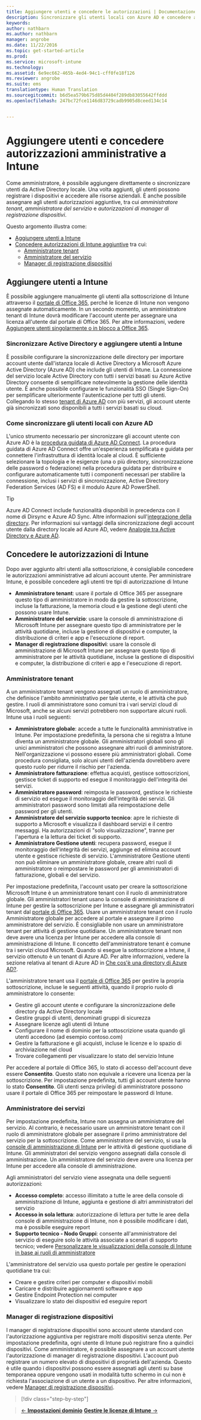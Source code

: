 ```yaml
---
title: Aggiungere utenti e concedere le autorizzazioni | Documentazione Microsoft
description: Sincronizzare gli utenti locali con Azure AD e concedere autorizzazioni di amministratore per la sottoscrizione di Intune
keywords: 
author: nathbarn
ms.author: nathbarn
manager: angrobe
ms.date: 11/22/2016
ms.topic: get-started-article
ms.prod: 
ms.service: microsoft-intune
ms.technology: 
ms.assetid: 6e9ec662-465b-4ed4-94c1-cff0fe18f126
ms.reviewer: angrobe
ms.suite: ems
translationtype: Human Translation
ms.sourcegitcommit: b6d5ea579b675d85d4404f289db83055642ffddd
ms.openlocfilehash: 247bc72fce1146d83729cadb9905d8ceed134c14


---
```


# <a name="add-users-and-give-administrative-permission-to-intune"></a>Aggiungere utenti e concedere autorizzazioni amministrative a Intune

Come amministratore, è possibile aggiungere direttamente o sincronizzare utenti da Active Directory locale. Una volta aggiunti, gli utenti possono registrare i dispositivi e accedere alle risorse aziendali. È anche possibile assegnare agli utenti autorizzazioni aggiuntive, tra cui *amministratore tenant*, *amministratore del servizio* e *autorizzazioni di manager di registrazione dispositivi*.

Questo argomento illustra come:

- [Aggiungere utenti a Intune](#add-users-to-intune)
- [Concedere autorizzazioni di Intune aggiuntive](#grant-intune-permissions) tra cui:
  - [Amministratore tenant](#tenant-administrator)
  - [Amministratore del servizio](#service-administrator)
  - [Manager di registrazione dispositivi](#device-enrollment-managers)

## <a name="add-users-to-intune"></a>Aggiungere utenti a Intune
È possibile aggiungere manualmente gli utenti alla sottoscrizione di Intune attraverso il [portale di Office 365](http://go.microsoft.com/fwlink/p/?LinkId=698854), perché le licenze di Intune non vengono assegnate automaticamente. In un secondo momento, un amministratore tenant di Intune dovrà modificare l'account utente per assegnare una licenza all'utente dal portale di Office 365. Per altre informazioni, vedere [Aggiungere utenti singolarmente o in blocco a Office 365](https://support.office.com/article/Add-users-individually-or-in-bulk-to-Office-365-Admin-Help-1970f7d6-03b5-442f-b385-5880b9c256ec).

### <a name="sync-active-directory-and-add-users-to-intune"></a>Sincronizzare Active Directory e aggiungere utenti a Intune
È possibile configurare la sincronizzazione delle directory per importare account utente dall'istanza locale di Active Directory a Microsoft Azure Active Directory (Azure AD) che include gli utenti di Intune. La connessione del servizio locale Active Directory con tutti i servizi basati su Azure Active Directory consente di semplificare notevolmente la gestione delle identità utente. È anche possibile configurare le funzionalità SSO (Single Sign-On) per semplificare ulteriormente l'autenticazione per tutti gli utenti. Collegando lo stesso [tenant di Azure AD](https://azure.microsoft.com/documentation/articles/active-directory-aadconnect/) con più servizi, gli account utente già sincronizzati sono disponibili a tutti i servizi basati su cloud.

### <a name="how-to-sync-on-premises-users-with-azure-ad"></a>Come sincronizzare gli utenti locali con Azure AD
L'unico strumento necessario per sincronizzare gli account utente con Azure AD è la [procedura guidata di Azure AD Connect](https://www.microsoft.com/download/details.aspx?id=47594). La procedura guidata di Azure AD Connect offre un'esperienza semplificata e guidata per connettere l'infrastruttura di identità locale al cloud.  È sufficiente selezionare la topologia e le esigenze (una o più directory, sincronizzazione delle password o federazione) nella procedura guidata per distribuire e configurare automaticamente tutti i componenti necessari per stabilire la connessione, inclusi i servizi di sincronizzazione, Active Directory Federation Services (AD FS) e il modulo Azure AD PowerShell.

> [!TIP]
> Azure AD Connect include funzionalità disponibili in precedenza con il nome di Dirsync e Azure AD Sync. Altre informazioni sull'[integrazione della directory](http://technet.microsoft.com/library/jj573653.aspx). Per informazioni sui vantaggi della sincronizzazione degli account utente dalla directory locale ad Azure AD, vedere [Analogie tra Active Directory e Azure AD](http://technet.microsoft.com/library/dn518177.aspx).

## <a name="grant-intune-permissions"></a>Concedere le autorizzazioni di Intune

Dopo aver aggiunto altri utenti alla sottoscrizione, è consigliabile concedere le autorizzazioni amministrative ad alcuni account utente. Per amministrare Intune, è possibile concedere agli utenti tre tipi di autorizzazione di Intune
-   **Amministratore tenant**: usare il portale di Office 365 per assegnare questo tipo di amministratore in modo da gestire la sottoscrizione, incluse la fatturazione, la memoria cloud e la gestione degli utenti che possono usare Intune.
-   **Amministratore del servizio**: usare la console di amministrazione di Microsoft Intune per assegnare questo tipo di amministratore per le attività quotidiane, incluse la gestione di dispositivi e computer, la distribuzione di criteri e app e l'esecuzione di report.
-   **Manager di registrazione dispositivi**: usare la console di amministrazione di Microsoft Intune per assegnare questo tipo di amministratore per le attività quotidiane, incluse la gestione di dispositivi e computer, la distribuzione di criteri e app e l'esecuzione di report.


### <a name="tenant-administrator"></a>Amministratore tenant


A un amministratore tenant vengono assegnati un ruolo di amministratore, che definisce l'ambito amministrativo per tale utente, e le attività che può gestire. I ruoli di amministratore sono comuni tra i vari servizi cloud di Microsoft, anche se alcuni servizi potrebbero non supportare alcuni ruoli. Intune usa i ruoli seguenti:
- **Amministratore globale**: accede a tutte le funzionalità amministrative in Intune. Per impostazione predefinita, la persona che si registra a Intune diventa un amministratore globale. Gli amministratori globali sono gli unici amministratori che possono assegnare altri ruoli di amministratore. Nell'organizzazione vi possono essere più amministratori globali. Come procedura consigliata, solo alcuni utenti dell'azienda dovrebbero avere questo ruolo per ridurre il rischio per l'azienda.
- **Amministratore fatturazione**: effettua acquisti, gestisce sottoscrizioni, gestisce ticket di supporto ed esegue il monitoraggio dell'integrità dei servizi.
- **Amministratore password**: reimposta le password, gestisce le richieste di servizio ed esegue il monitoraggio dell'integrità dei servizi. Gli amministratori password sono limitati alla reimpostazione delle password per gli utenti.
- **Amministratore del servizio supporto tecnico**: apre le richieste di supporto a Microsoft e visualizza il dashboard servizi e il centro messaggi. Ha autorizzazioni di "solo visualizzazione", tranne per l'apertura e la lettura dei ticket di supporto.
- **Amministratore Gestione utenti**: recupera password, esegue il monitoraggio dell'integrità dei servizi, aggiunge ed elimina account utente e gestisce richieste di servizio. L'amministratore Gestione utenti non può eliminare un amministratore globale, creare altri ruoli di amministratore o reimpostare le password per gli amministratori di fatturazione, globali e del servizio.

Per impostazione predefinita, l'account usato per creare la sottoscrizione Microsoft Intune è un amministratore tenant con il ruolo di amministratore globale. Gli amministratori tenant usano la console di amministrazione di Intune per gestire la sottoscrizione per Intune e assegnare gli amministratori tenant dal [portale di Office 365](http://go.microsoft.com/fwlink/p/?LinkId=698854). Usare un amministratore tenant con il ruolo Amministratore globale per accedere al portale e assegnare il primo amministratore del servizio. È consigliabile non usare un amministratore tenant per attività di gestione quotidiane. Un amministratore tenant non deve avere una licenza per Intune per accedere alla console di amministrazione di Intune. Il concetto dell'amministratore tenant è comune tra i servizi cloud Microsoft. Quando si esegue la sottoscrizione a Intune, il servizio ottenuto è un tenant di Azure AD. Per altre informazioni, vedere la sezione relativa al tenant di Azure AD in [Che cos'è una directory di Azure AD?](http://technet.microsoft.com/library/jj573650.aspx).

L'amministratore tenant usa il [portale di Office 365](http://go.microsoft.com/fwlink/p/?LinkId=698854) per gestire la propria sottoscrizione, incluse le seguenti attività, quando il proprio ruolo di amministratore lo consente:

- Gestire gli account utente e configurare la sincronizzazione delle directory da Active Directory locale
- Gestire gruppi di utenti, denominati gruppi di sicurezza
- Assegnare licenze agli utenti di Intune
- Configurare il nome di dominio per la sottoscrizione usata quando gli utenti accedono (ad esempio contoso.com)
- Gestire la fatturazione e gli acquisti, incluse le licenze e lo spazio di archiviazione nel cloud
- Trovare collegamenti per visualizzare lo stato del servizio Intune

Per accedere al portale di Office 365, lo stato di accesso dell'account deve essere **Consentito**. Questo stato non equivale a ricevere una licenza per la sottoscrizione. Per impostazione predefinita, tutti gli account utente hanno lo stato **Consentito**. Gli utenti senza privilegi di amministratore possono usare il portale di Office 365 per reimpostare le password di Intune.

### <a name="service-administrator"></a>Amministratore dei servizi

Per impostazione predefinita, Intune non assegna un amministratore del servizio. Al contrario, è necessario usare un amministratore tenant con il ruolo di amministratore globale per assegnare il primo amministratore del servizio per la sottoscrizione. Come amministratore del servizio, si usa la [console di amministrazione di Intune](https://manage.microsoft.com/) per le attività di gestione quotidiane di Intune. Gli amministratori del servizio vengono assegnati dalla console di amministrazione. Un amministratore del servizio deve avere una licenza per Intune per accedere alla console di amministrazione.

Agli amministratori del servizio viene assegnata una delle seguenti autorizzazioni:
- **Accesso completo**: accesso illimitato a tutte le aree della console di amministrazione di Intune, aggiunta e gestione di altri amministratori del servizio
- **Accesso in sola lettura**: autorizzazione di lettura per tutte le aree della console di amministrazione di Intune, non è possibile modificare i dati, ma è possibile eseguire report
- **Supporto tecnico - Nodo Gruppi**: consente all'amministratore del servizio di eseguire solo le attività associate a scenari di supporto tecnico; vedere [Personalizzare le visualizzazioni della console di Intune in base ai ruoli di amministratore](/intune/deploy-use/control-what-admins-can-see-in-the-microsoft-intune-admin-console)

L'amministratore del servizio usa questo portale per gestire le operazioni quotidiane tra cui:

- Creare e gestire criteri per computer e dispositivi mobili
- Caricare e distribuire aggiornamenti software e app
- Gestire Endpoint Protection nei computer
- Visualizzare lo stato dei dispositivi ed eseguire report

### <a name="device-enrollment-managers"></a>Manager di registrazione dispositivi

I manager di registrazione dispositivi sono account utente standard con l'autorizzazione aggiuntiva per registrare molti dispositivi senza utente. Per impostazione predefinita, ogni utente di Intune può registrare fino a quindici dispositivi. Come amministratore, è possibile assegnare a un account utente l'autorizzazione di manager di registrazione dispositivi. L'account può registrare un numero elevato di dispositivi di proprietà dell'azienda. Questo è utile quando i dispositivi possono essere assegnati agli utenti su base temporanea oppure vengono usati in modalità tutto schermo in cui non è richiesta l'associazione di un utente a un dispositivo. Per altre informazioni, vedere [Manager di registrazione dispositivi](https://docs.microsoft.com/intune/deploy-use/enroll-corporate-owned-devices-with-the-device-enrollment-manager-in-microsoft-intune).

>[!div class="step-by-step"]

>[&larr; **Impostazioni dominio**](.\start-with-a-paid-subscription-to-microsoft-intune-step-2.md)     [**Gestire le licenze di Intune** &rarr;](.\start-with-a-paid-subscription-to-microsoft-intune-step-4.md)  



<!--HONumber=Dec16_HO2-->


